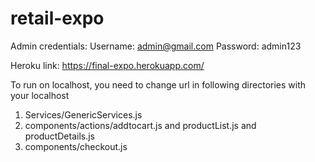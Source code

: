 # retail-expo

Admin credentials:
Username: admin@gmail.com
Password: admin123

Heroku link:  https://final-expo.herokuapp.com/


To run on localhost, you need to change url in following directories with your localhost

1. Services/GenericServices.js
2. components/actions/addtocart.js and productList.js and productDetails.js
3. components/checkout.js


